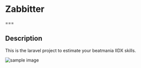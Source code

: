 # Zabbitter
===
## Description
This is the laravel project to estimate your beatmania IIDX skills.

![sample image](https://imgur.com/ZYwYzxd)
